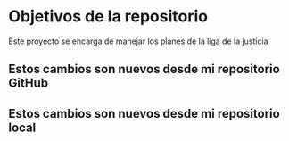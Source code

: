 # Objetivos de la repositorio

Este proyecto se encarga de manejar los planes de la liga de la justicia

## Estos cambios son nuevos desde mi repositorio GitHub
## Estos cambios son nuevos desde mi repositorio local
